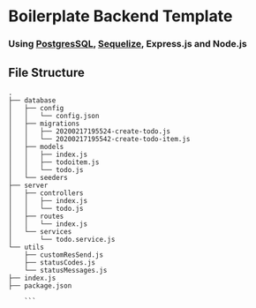 # Boilerplate Backend Template
### Using [PostgresSQL](https://node-postgres.com/), [Sequelize](https://sequelize.org/), Express.js and Node.js




## File Structure

```
.
├── database
│   ├── config
│   │   └── config.json
│   ├── migrations
│   │   ├── 20200217195524-create-todo.js
│   │   └── 20200217195542-create-todo-item.js
│   ├── models
│   │   ├── index.js
│   │   ├── todoitem.js
│   │   └── todo.js
│   └── seeders
├── server
│   ├── controllers
│   │   ├── index.js
│   │   └── todo.js
│   ├── routes
│   │   └── index.js
│   └── services
│       └── todo.service.js
└── utils
    ├── customResSend.js
    ├── statusCodes.js
    └── statusMessages.js
├── index.js
├── package.json

    ```